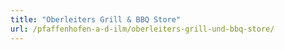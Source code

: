 ```yaml
---
title: "Oberleiters Grill & BBQ Store"
url: /pfaffenhofen-a-d-ilm/oberleiters-grill-und-bbq-store/
---
```

